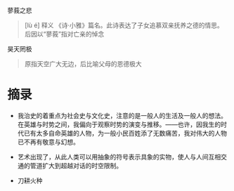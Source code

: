 
蓼莪之悲
> [lù é]
> 释义
> 《诗·小雅》篇名。此诗表达了子女追慕双亲抚养之德的情思。后因以“蓼莪”指对亡亲的悼念

昊天罔极
> 原指天空广大无边，后比喻父母的恩德极大
>
# 摘录
* 我治史的着重点为社会史与文化史，注意的是一般人的生活及一般人的想法。在英雄与时势之间，我偏向于观察时势的演变与推移。——也许，因我生的时代已有太多自命英雄的人物，为一般小民百姓添了无数痛苦，我对伟大的人物已不再有敬意与幻想。

* 艺术出现了，从此人类可以用抽象的符号表示具象的实物，使人与人间互相交通的管道扩大到超越对话的时空限制。

* 刀耕火种
